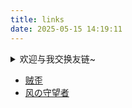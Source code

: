 ```yaml
---
title: links
date: 2025-05-15 14:19:11
---
```

<details>
<summary>欢迎与我交换友链~</summary>

参照以下格式，将你的网站信息的发邮件给我：[发邮件](mailto:ikangjia.cn@outlook.com)。

```json
{
    "name": "聪明的墨菲特",
    "link": "https://ikangjia.cn",
    "avatar": "",
    "word": "Every dog has its day."
}
```
</details>


- [贼歪](https://varzy.me)
- [风の守望者](https://wind-watcher.cn/)
